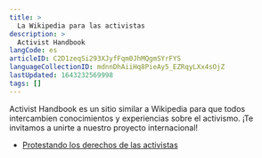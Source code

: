 ```yaml
---
title: >
  La Wikipedia para las activistas
description: >
  Activist Handbook
langCode: es
articleID: C2D1zeqSi293XJyfFqm0JhMQgmSYrFYS
languageCollectionID: mdnnDhAiiHq8PieAy5_EZRqyLXx4sOjZ
lastUpdated: 1643232569998
tags: []
---
```


Activist Handbook es un sitio similar a Wikipedia para que todos intercambien conocimientos y experiencias sobre el activismo. ¡Te invitamos a unirte a nuestro proyecto internacional!

-   [Protestando los derechos de las activistas](/es/rights/united-states)